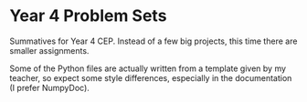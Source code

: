 # Year 4 Problem Sets

Summatives for Year 4 CEP. Instead of a few big projects, this time there
are smaller assignments.

Some of the Python files are actually written from a template given by my
teacher, so expect some style differences, especially in the documentation
(I prefer NumpyDoc).
